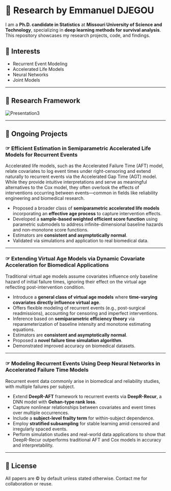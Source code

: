 # 🧠 Research by Emmanuel DJEGOU

I am a **Ph.D. candidate in Statistics** at **Missouri University of Science and Technology**, specializing in **deep learning methods for survival analysis**. This repository showcases my research projects, code, and findings.

##  🎯 Interests

- Recurrent Event Modeling  
- Accelerated Life Models  
- Neural Networks
- Joint Models

___

## 📜 Research Framework

![Presentation3](https://github.com/user-attachments/assets/f781631a-a0ff-4e02-bf4b-570645f406ec)

---

## 📂 Ongoing Projects

### ☞ Efficient Estimation in Semiparametric Accelerated Life Models for Recurrent Events

Accelerated life models, such as the Accelerated Failure Time (AFT) model, relate covariates to log event times under right-censoring and extend naturally to recurrent events via the Accelerated Gap Time (AGT) model. While they provide intuitive interpretations and serve as meaningful alternatives to the Cox model, they often overlook the effects of interventions occurring between events—common in fields like reliability engineering and biomedical research.

- Proposed a broader class of **semiparametric accelerated life models** incorporating an **effective age process** to capture intervention effects.
- Developed a **sample-based weighted efficient score function** using parametric submodels to address infinite-dimensional baseline hazards and non-monotone score functions.
- Estimators are **consistent and asymptotically normal**.
- Validated via simulations and application to real biomedical data.

---

### ☞ Extending Virtual Age Models via Dynamic Covariate Acceleration for Biomedical Applications

Traditional virtual age models assume covariates influence only baseline hazard of initial failure times, ignoring their effect on the virtual age reflecting post-intervention condition.

- Introduce a **general class of virtual age models** where **time-varying covariates directly influence virtual age**.
- Offers flexible modeling of recurrent events (e.g., post-surgical readmissions), accounting for censoring and imperfect interventions.
- Inference based on **semiparametric efficiency theory** via reparameterization of baseline intensity and monotone estimating equations.
- Estimators are **consistent and asymptotically normal**.
- Proposed a **novel failure time simulation algorithm**.
- Demonstrated improved accuracy on biomedical datasets.

---

### ☞ Modeling Recurrent Events Using Deep Neural Networks in Accelerated Failure Time Models

Recurrent event data commonly arise in biomedical and reliability studies, with multiple failures per subject.

- Extend **DeepR-AFT** framework to recurrent events via **DeepR-Recur**, a DNN model with **Gehan-type rank loss**.
- Capture nonlinear relationships between covariates and event times over multiple occurrences.
- Include a **subject-level frailty term** for within-subject dependence.
- Employ **stratified subsampling** for stable learning amid censored and irregularly spaced events.
- Perform simulation studies and real-world data applications to show that DeepR-Recur outperforms traditional AFT and Cox models in accuracy and interpretability.

---

## 📜 License

All papers are © by default unless stated otherwise. Contact me for collaboration or reuse.
